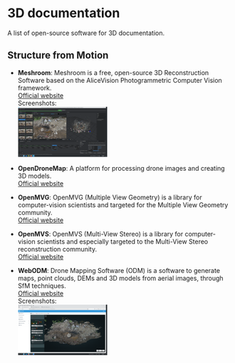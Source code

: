 # 3D documentation

A list of open-source software for 3D documentation.

## Structure from Motion

- **Meshroom**: Meshroom is a free, open-source 3D Reconstruction Software based on the AliceVision Photogrammetric Computer Vision framework. <br>
  [Official website](https://alicevision.org/) <br>
  Screenshots: <br>
  <a href=".././images/meshroom_3d_documentation_arc-team.png">
    <img src=".././images/meshroom_3d_documentation_arc-team.png?raw=true" alt="Screenshot" width="200"/>
  </a>

- **OpenDroneMap**: A platform for processing drone images and creating 3D models. <br>
  [Official website](https://www.opendronemap.org/)

- **OpenMVG**: OpenMVG (Multiple View Geometry) is a library for computer-vision scientists and targeted for the Multiple View Geometry community. <br>
  [Official website](https://github.com/openMVG/openMVG)

- **OpenMVS**: OpenMVS (Multi-View Stereo) is a library for computer-vision scientists and especially targeted to the Multi-View Stereo reconstruction community. <br>
  [Official website](https://cdcseacave.github.io/)

- **WebODM**: Drone Mapping Software (ODM) is a software to generate maps, point clouds, DEMs and 3D models from aerial images, through SfM techniques.<br>
  [Official website](https://www.opendronemap.org/webodm/) <br>
  Screenshots: <br>
  <a href=".././images/webodm_sfm_visualizing_3d_model_arc-team.png">
      <img src=".././images/webodm_sfm_visualizing_3d_model_arc-team.png?raw=true" alt="Screenshot" width="200"/>
  </a>
